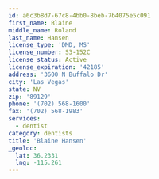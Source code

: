 ```yaml
---
id: a6c3b8d7-67c8-4bb0-8beb-7b4075e5c091
first_name: Blaine
middle_name: Roland
last_name: Hansen
license_type: 'DMD, MS'
license_number: S3-152C
license_status: Active
license_expiration: '42185'
address: '3600 N Buffalo Dr'
city: 'Las Vegas'
state: NV
zip: '89129'
phone: '(702) 568-1600'
fax: '(702) 568-1983'
services:
  - dentist
category: dentists
title: 'Blaine Hansen'
_geoloc:
  lat: 36.2331
  lng: -115.261
---
```

